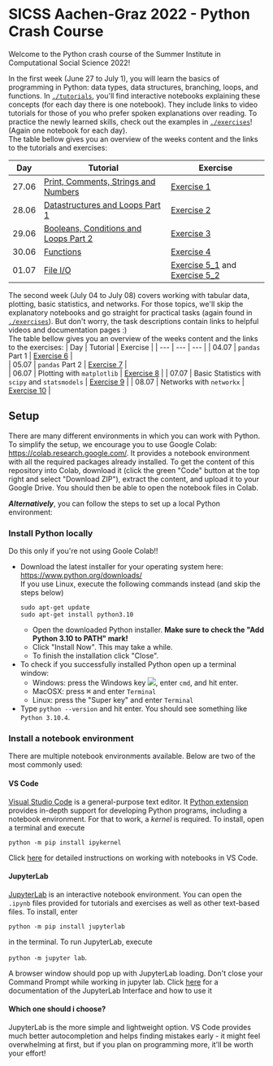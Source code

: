 # SICSS Aachen-Graz 2022 - Python Crash Course

Welcome to the Python crash course of the Summer Institute in Computational Social Science 2022!

In the first week (June 27 to July 1), you will learn the basics of programming in Python: data types, data structures, branching, loops, and functions. In [`./tutorials`](./tutorials/), you'll find interactive notebooks explaining these concepts (for each day there is one notebook). They include links to video tutorials for those of you who prefer spoken explanations over reading. To practice the newly learned skills, check out the examples in [`./exercises`](./exercises/)! (Again one notebook for each day).  
The table bellow gives you an overview of the weeks content and the links to the tutorials and exercises:

| Day | Tutorial | Exercise |
| ---      | ---      |  --- |
| 27.06    | [Print, Comments, Strings and Numbers](./tutorials/tut01_print_comments_strings_numbers.ipynb)   |  [Exercise 1](./exercises/ex01_print_comments_strings_numbers.ipynb) |     
| 28.06    | [Datastructures and Loops Part 1](./tutorials/tut02_datastructures_loops.ipynb)   |  [Exercise 2](./exercises/ex02_datastructures_loops.ipynb) |  
| 29.06    | [Booleans, Conditions and Loops Part 2](./tutorials/tut03_booleans_branching_loops.ipynb)   |  [Exercise 3](./exercises/ex03_booleans_branching_loops.ipynb) | 
| 30.06    | [Functions](./tutorials/tut04_functions.ipynb)   |  [Exercise 4](./exercises/ex04_functions.ipynb) | 
| 01.07    | [File I/O](./tutorials/tut05_file_IO.ipynb)   |  [Exercise 5_1](./exercises/ex05_file_IO.ipynb) and [Exercise 5_2](./exercises/ex05_reading_error_messages.ipynb) | 

The second week (July 04 to July 08) covers working with tabular data, plotting, basic statistics, and networks. For those topics, we'll skip the explanatory notebooks and go straight for practical tasks (again found in [`./exercises`](./exercises/)). But don't worry, the task descriptions contain links to helpful videos and documentation pages :)  
The table bellow gives you an overview of the weeks content and the links to the exercises:
| Day | Tutorial | Exercise |
| ---      | ---      |  --- |
| 04.07    | `pandas` Part 1   |  [Exercise 6](./exercises/ex06_pandas_a.ipynb) |     
| 05.07    | `pandas` Part 2   |  [Exercise 7](./exercises/ex07_pandas_b.ipynb) |  
| 06.07    | Plotting with `matplotlib`   |  [Exercise 8](./exercises/ex08_plotting.ipynb) | 
| 07.07    | Basic Statistics with `scipy` and `statsmodels`   |  [Exercise 9](./exercises/ex09_scipy_statsmodels.ipynb) | 
| 08.07    | Networks with `networkx`   |  [Exercise 10](./exercises/ex10_networkx.ipynb) | 


## Setup
There are many different environments in which you can work with Python. To simplify the setup, we encourage you to use Google Colab: https://colab.research.google.com/. It provides a notebook environment with all the required packages already installed. To get the content of this repository into Colab, download it (click the green "Code" button at the top right and select "Download ZIP"), extract the content, and upload it to your Google Drive. You should then be able to open the notebook files in Colab.

_**Alternatively**_, you can follow the steps to set up a local Python environment:

### Install Python locally

Do this only if you're not using Goole Colab!!

- Download the latest installer for your operating system here: https://www.python.org/downloads/  
    If you use Linux, execute the following commands instead (and skip the steps below)
    ```
    sudo apt-get update
    sudo apt-get install python3.10
    ```
    - Open the downloaded Python installer. **Make sure to check the "Add Python 3.10 to PATH" mark!**
    - Click "Install Now". This may take a while.
    - To finish the installation click "Close".
- To check if you successfully installed Python open up a terminal window:
    - Windows: press the Windows key <kbd>![](http://i.stack.imgur.com/B8Zit.png)</kbd>, enter `cmd`, and hit enter.
    - MacOSX: press <kbd>&#8984;</kbd> and enter `Terminal`
    - Linux: press the "Super key" and enter `Terminal`
- Type `python --version` and hit enter. You should see something like `Python 3.10.4`.

### Install a notebook environment
There are multiple notebook environments available. Below are two of the most commonly used:
#### VS Code
[Visual Studio Code](https://code.visualstudio.com/) is a general-purpose text editor. It [Python extension](https://marketplace.visualstudio.com/items?itemName=ms-python.python) provides in-depth support for developing Python programs, including a notebook environment. For that to work, a _kernel_ is required. To install, open a terminal and execute

`python -m pip install ipykernel`

Click [here](https://code.visualstudio.com/docs/datascience/jupyter-notebooks) for detailed instructions on working with notebooks in VS Code.

#### JupyterLab
[JupyterLab](https://jupyter.org/install) is an interactive notebook environment. You can open the `.ipynb` files provided for tutorials and exercises as well as other text-based files.
To install, enter 

`python -m pip install jupyterlab` 

in the terminal.
To run JupyterLab, execute 

`python -m jupyter lab`. 

A browser window should pop up with JupyterLab loading. Don't close your Command Prompt while working in jupyter lab. Click [here](https://jupyterlab.readthedocs.io/en/latest/user/interface.html) for a documentation of the JupyterLab Interface and how to use it

#### Which one should i choose?
JupyterLab is the more simple and lightweight option. VS Code provides much better autocompletion and helps finding mistakes early - it might feel overwhelming at first, but if you plan on programming more, it'll be worth your effort!
